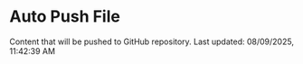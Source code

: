 # Auto Push File

Content that will be pushed to GitHub repository.
Last updated: 08/09/2025, 11:42:39 AM